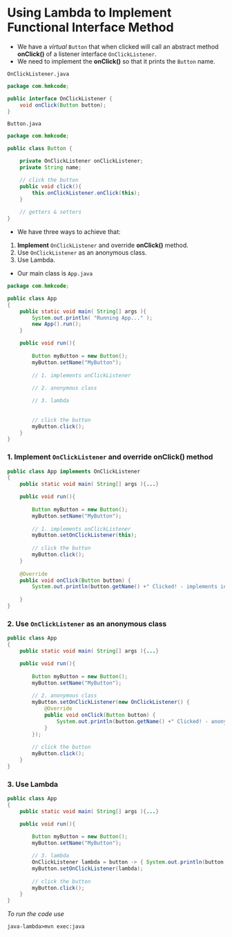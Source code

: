 Using Lambda to Implement Functional Interface Method
====================================================

- We have a *virtual* `Button` that when clicked will call an abstract method **onClick()** of a listener interface `OnClickListener`.
- We need to implement the **onClick()** so that it prints the `Button` name. 

`OnClickListener.java`

```java
package com.hmkcode;

public interface OnClickListener {
	void onClick(Button button);
}
```

`Button.java`

```java
package com.hmkcode;

public class Button {

	private OnClickListener onClickListener;
	private String name;

	// click the button
	public void click(){
		this.onClickListener.onClick(this);
	}
	
	// getters & setters
}
```

- We have three ways to achieve that:
 1. **Implement** `OnClickListener` and override **onClick()** method.
 2. Use `OnClickListener` as an anonymous class.
 3. Use Lambda.
 
- Our main class is `App.java`

```java
package com.hmkcode;

public class App
{
    public static void main( String[] args ){
        System.out.println( "Running App..." );
        new App().run(); 
    }

    public void run(){
        
        Button myButton = new Button();
        myButton.setName("MyButton");
        
        // 1. implements onClickListener
        
        // 2. anonymous class

        // 3. lambda
    	
	
    	// click the button
    	myButton.click();
    }
}
```

### 1. **Implement** `OnClickListener` and override **onClick()** method

```java
public class App implements OnClickListener
{
    public static void main( String[] args ){...}

    public void run(){
        
        Button myButton = new Button();
        myButton.setName("MyButton");
        
        // 1. implements onClickListener
        myButton.setOnClickListener(this);
        
        // click the button
    	myButton.click();
    }
	
	@Override
	public void onClick(Button button) {
		System.out.println(button.getName() +" Clicked! - implements interface");
		
	}
}
```

### 2. Use `OnClickListener` as an anonymous class

```java
public class App
{
    public static void main( String[] args ){...}

    public void run(){
        
        Button myButton = new Button();
        myButton.setName("MyButton");
                
        // 2. anonymous class
        myButton.setOnClickListener(new OnClickListener() {
			@Override
			public void onClick(Button button) {
				System.out.println(button.getName() +" Clicked! - anonymous class");
			}
		}); 
        
        // click the button
    	myButton.click();
    }
}
```

### 3. Use Lambda

```java
public class App
{
    public static void main( String[] args ){...}

    public void run(){
        
        Button myButton = new Button();
        myButton.setName("MyButton");

        // 3. lambda
    	OnClickListener lambda = button -> { System.out.println(button.getName()+" Clicked! - lambda"); } ;
    	myButton.setOnClickListener(lambda);
		
        // click the button
    	myButton.click();
    } 
}
```

*To run the code use*

```
java-lambda>mvn exec:java
```

